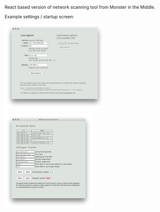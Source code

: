 React based version of network scanning tool from Monster in the Middle.

Example settings / startup screen:

[![settings](./docs/1_settings_sm.png)](./docs/1_settings.png)

[![settings](./docs/4_scan_sm.png)](./docs/4_scan.png)
